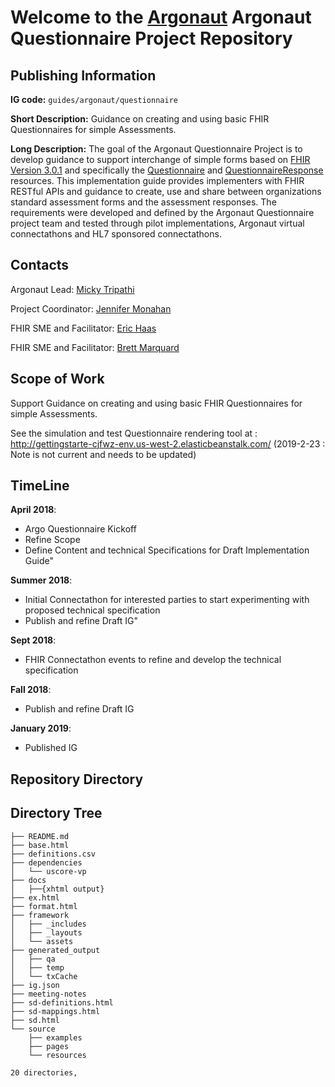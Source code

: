 # Welcome to the [Argonaut](http://argonautwiki.hl7.org/index.php?title=Main_Page) Argonaut Questionnaire Project Repository


## Publishing Information

**IG code:** `guides/argonaut/questionnaire`
<!--Proposed IG realm and code
What is the realm code (2-character country code or 'uv') and IG code to use for the path when the IG is published under http://hl7.org/fhir? E.g. us/ccda -->

**Short Description:** Guidance on creating and using basic FHIR Questionnaires for simple Assessments.
<!--1-2 sentences describing the purpose/scope of the IG for inclusion in the registry- this is the sentence that will be used here: http://www.fhir.org/guides/registry. This must describe the IG from the perspective of an implementer scanning a registry -->

**Long Description:** The goal of the Argonaut Questionnaire Project is to develop guidance to support interchange of simple forms based on [FHIR Version 3.0.1](http://hl7.org/fhir/STU3/) and specifically the [Questionnaire](http://hl7.org/fhir/STU3/questionnaire.html) and [QuestionnaireResponse](http://hl7.org/fhir/STU3/questionnaireresponse.html) resources.  This implementation guide provides implementers with FHIR RESTful APIs and guidance to create, use and share between organizations standard assessment forms and the assessment responses.  The requirements were developed and defined by the Argonaut Questionnaire project team and tested through pilot implementations, Argonaut virtual connectathons and HL7 sponsored connectathons.
<!-- 1(-2) paragraphs describing the purpose/scope of the IG in more detail for inclusion in the version history - this is content that will be used in your IG's equivalent of this: http://www.hl7.org/fhir/us/core/history.cfml. Again, this must describe the IG from the perspective of an implementer scanning a registry, it should not talk about the project and should NOT be copied from the PSS.  -->

## Contacts

Argonaut Lead: [Micky Tripathi](mtripathi@maehc.org)

Project Coordinator: [Jennifer Monahan](jmonahan@maehc.org)

FHIR SME and Facilitator: [Eric Haas](ehaas@healthedatainc.com)

FHIR SME and Facilitator: [Brett Marquard](brett@waveoneassociates.com)


## Scope of Work

Support Guidance on creating and using basic FHIR Questionnaires for simple Assessments.

See the simulation and test Questionnaire rendering tool at : http://gettingstarte-cjfwz-env.us-west-2.elasticbeanstalk.com/
    (2019-2-23 : Note is not current and needs to be updated)

## TimeLine

**April 2018**:

  - Argo Questionnaire Kickoff
  - Refine Scope
  - Define Content and technical Specifications for Draft Implementation Guide"
  
**Summer 2018**:

- Initial Connectathon for interested parties to start experimenting with proposed technical specification
- Publish and refine Draft IG"

**Sept 2018**:

- FHIR Connectathon events to refine and develop the technical specification

**Fall 2018**:

- Publish and refine Draft IG

**January 2019**:

- Published IG

## Repository Directory

## Directory Tree

~~~
├── README.md
├── base.html
├── definitions.csv
├── dependencies
│   └── uscore-vp
├── docs
│   ├──{xhtml output}
├── ex.html
├── format.html
├── framework
│   ├── _includes
│   ├── _layouts
│   └── assets
├── generated_output
│   ├── qa
│   ├── temp
│   └── txCache
├── ig.json
├── meeting-notes
├── sd-definitions.html
├── sd-mappings.html
├── sd.html
└── source
    ├── examples
    ├── pages
    └── resources

20 directories,

~~~
